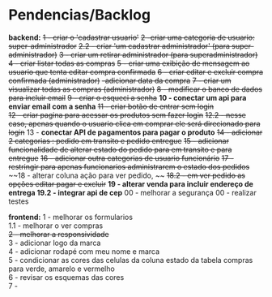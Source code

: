 # Pendencias/Backlog
**backend:**
~~1 - criar o 'cadastrar usuario'~~
~~2 -criar uma categoria de usuario: super-administrador~~
    ~~2.2 - criar 'um cadastrar administrador' (para super-administrador)~~
~~3 - criar um retirar administrador (para superadministrador)~~
~~4 - criar listar todas as compras~~
~~5 - criar uma exibição de mensagem ao usuario que tenta editar compra confirmada~~
~~6 - criar editar e excluir compra confirmada (administrador)~~
    ~~-adicionar data da compra~~
~~7 - criar um visualizar todas as compras (administrador)~~
~~8 - modificar o banco de dados para incluir email~~
~~9 - criar o esqueci a senha~~ 
**10 - conectar um api para enviar email com a senha**
~~11 - criar botão de entrar sem login~~  
~~12 - criar pagina para acessar os produtos sem fazer login~~
    ~~12.2 - nesse caso, apenas quando o usuario clica em comprar ele será direcionado para login~~
13 - **conectar API de pagamentos para pagar o produto** 
~~14 - adicionar 2 categorias : pedido em transito e pedido entregue~~
~~15 - adicionar funcionalidade de alterar estado do pedido para em transito e para entregue~~
~~16 - adicionar outra categorias de usuario funcionário~~
~~17 - restringir para apenas funcionarios administrarem o estado dos pedidos~~
~~18 - alterar coluna ação para ver pedido, ~~
    ~~18.2 - em ver pedido as opções editar pagar e excluir~~
**19 - alterar venda para incluir endereço de entrega
    19.2 - integrar api de cep**
00 - melhorar a segurança
00 - realizar testes

**frontend:**
1 - melhorar os formularios  
    1.1 -  melhorar o ver compras  
~~2 - melhorar a responsividade~~  
3 - adicionar logo da marca  
4 - adicionar rodapé com meu nome e marca  
5 - condicionar as cores das celulas da coluna estado da tabela compras para verde, amarelo  e vermelho  
6 - revisar os esquemas das cores  
7 - 